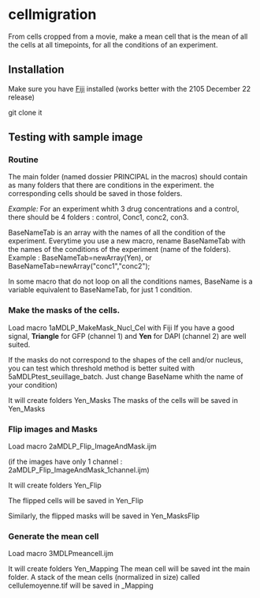 # cellmigration

From cells cropped from a movie, make a mean cell that is the mean of all the cells at all timepoints, for all the conditions of an experiment. 

## Installation
Make sure you have [Fiji](https://imagej.net/Fiji/Downloads) installed (works better with the 2105 December 22 release)

git clone it

## Testing with sample image

### Routine
The main folder (named dossier PRINCIPAL in the macros) should contain  as many folders that there are conditions in the experiment. the corresponding cells should be saved in those folders.

*Example:*
For an experiment whith 3 drug concentrations and a control, there should be 4 folders : control, Conc1, conc2, con3. 

BaseNameTab is an array with the names of all the condition of the experiment. 
Everytime you use a new macro, rename BaseNameTab with the names of the conditions of the experiment (name of the folders).
Example : BaseNameTab=newArray(Yen), or BaseNameTab=newArray("conc1","conc2");


In some macro that do not loop on all the conditions names, BaseName is a variable equivalent to BaseNameTab, for just 1 condition. 

### Make the masks of the cells.
Load macro 1aMDLP_MakeMask_Nucl_Cel with Fiji
If you have a good signal, **Triangle** for GFP (channel 1) and **Yen** for DAPI (channel 2) are well suited.

If the masks do not correspond to the shapes of the cell and/or nucleus, you can test  which threshold method is better suited with 5aMDLPtest_seuillage_batch. Just change BaseName whith the name of your condition)

It will create folders Yen_Masks
The masks of the cells will be saved in Yen_Masks


### Flip images and Masks
Load macro 2aMDLP_Flip_ImageAndMask.ijm 

(if the images have only 1 channel : 2aMDLP_Flip_ImageAndMask_1channel.ijm)


It will create folders Yen_Flip

The flipped cells will be saved in Yen_Flip

Similarly, the flipped masks will be saved in Yen_MasksFlip

### Generate the mean cell
Load macro 3MDLPmeancell.ijm

It will create folders Yen_Mapping
The mean cell will be saved int the main folder. A stack of the mean cells (normalized in size) called cellulemoyenne.tif will be saved in _Mapping







